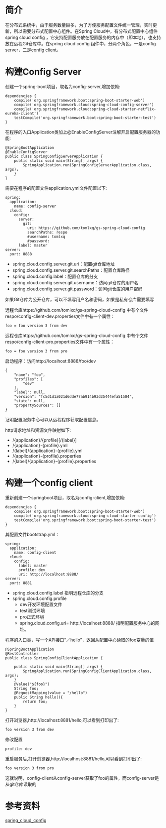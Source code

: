 # 简介
在分布式系统中，由于服务数量巨多，为了方便服务配置文件统一管理，实时更新，所以需要分布式配置中心组件。在Spring Cloud中，有分布式配置中心组件spring cloud config ，它支持配置服务放在配置服务的内存中（即本地），也支持放在远程Git仓库中。在spring cloud config 组件中，分两个角色，一是config server，二是config client。

# 构建Config Server
创建一个spring-boot项目，取名为config-server,增加依赖:
````
dependencies {
    compile('org.springframework.boot:spring-boot-starter-web')
    compile('org.springframework.cloud:spring-cloud-config-server')
    compile('org.springframework.cloud:spring-cloud-starter-netflix-eureka-client')
    testCompile('org.springframework.boot:spring-boot-starter-test')
}
````
在程序的入口Application类加上@EnableConfigServer注解开启配置服务器的功能:
````
@SpringBootApplication
@EnableConfigServer
public class SpringConfigServerApplication {
    public static void main(String[] args) {
        SpringApplication.run(SpringConfigServerApplication.class, args);
    }
}
````

需要在程序的配置文件application.yml文件配置以下:
````
spring:
  application:
    name: config-server
  cloud:
    config:
      server:
        git:
          uri: https://github.com/tomlxq/gs-spring-cloud-config
          searchPaths: respo
          #username: tomlxq
          #password:
      label: master
server:
  port: 8888
````
* spring.cloud.config.server.git.uri：配置git仓库地址
* spring.cloud.config.server.git.searchPaths：配置仓库路径
* spring.cloud.config.label：配置仓库的分支
* spring.cloud.config.server.git.username：访问git仓库的用户名
* spring.cloud.config.server.git.password：访问git仓库的用户密码

如果Git仓库为公开仓库，可以不填写用户名和密码，如果是私有仓库需要填写

远程仓库https://github.com/tomlxq/gs-spring-cloud-config 中有个文件respo/config-client-dev.properties文件中有一个属性：

`foo = foo version 3 from dev`

远程仓库https://github.com/tomlxq/gs-spring-cloud-config 中有个文件respo/config-client-pro.properties文件中有一个属性：

`foo = foo version 3 from pro`

启动程序：访问http://localhost:8888/foo/dev
````
{
    "name": "foo",
    "profiles": [
        "dev"
    ],
    "label": null,
    "version": "fc5d1d1a021d6dde77ab914b93d35444efa51504",
    "state": null,
    "propertySources": []
}
````
证明配置服务中心可以从远程程序获取配置信息。

http请求地址和资源文件映射如下:

* /{application}/{profile}[/{label}]
* /{application}-{profile}.yml
* /{label}/{application}-{profile}.yml
* /{application}-{profile}.properties
* /{label}/{application}-{profile}.properties

# 构建一个config client

重新创建一个springboot项目，取名为config-client,增加依赖:
````
dependencies {
    compile('org.springframework.boot:spring-boot-starter-web')
    compile('org.springframework.cloud:spring-cloud-starter-config')
    testCompile('org.springframework.boot:spring-boot-starter-test')
}
````
其配置文件bootstrap.yml：
````
spring:
  application:
    name: config-client
  cloud:
    config:
      label: master
      profile: dev
      uri: http://localhost:8888/
server:
  port: 8881
````
* spring.cloud.config.label 指明远程仓库的分支
* spring.cloud.config.profile
    * dev开发环境配置文件
    * test测试环境
    * pro正式环境
    * spring.cloud.config.uri= http://localhost:8888/ 指明配置服务中心的网址。

程序的入口类，写一个API接口“／hello”，返回从配置中心读取的foo变量的值
````
@SpringBootApplication
@RestController
public class SpringConfigClientApplication {

    public static void main(String[] args) {
        SpringApplication.run(SpringConfigClientApplication.class, args);
    }
    @Value("${foo}")
    String foo;
    @RequestMapping(value = "/hello")
    public String hello(){
        return foo;
    }
}
````
打开浏览器,http://localhost:8881/hello,可以看到打印出了:

`foo version 3 from dev`

修改配置

`profile: dev`

重启服务后,打开浏览器,http://localhost:8881/hello,可以看到打印出了:

`foo version 3 from pro`

这就说明，config-client从config-server获取了foo的属性，而config-server是从git仓库读取的

# 参考资料
[spring_cloud_config](http://projects.spring.io/spring-cloud/spring-cloud.html#_spring_cloud_config)